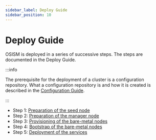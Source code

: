 ```yaml
---
sidebar_label: Deploy Guide
sidebar_position: 10
---
```


# Deploy Guide

OSISM is deployed in a series of successive steps. The steps are documented in the Deploy Guide.

:::info

The prerequisite for the deployment of a cluster is a configuration repository.
What a configuration repository is and how it is created is described in the
[Configuration Guide](../configuration-guide/configuration-repository.md#creating-a-new-configuration-repository).

:::

* Step 1: [Preparation of the seed node](./seed.md)
* Step 2: [Preparation of the manager node](./manager.md)
* Step 3: [Provisioning of the bare-metal nodes](./provisioning.md)
* Step 4: [Bootstrap of the bare-metal nodes](./bootstrap.md)
* Step 5: [Deployment of the services](./services/index.md)
